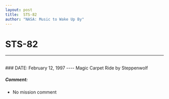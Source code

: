 ```yaml
---
layout: post
title:  STS-82
author: "NASA: Music to Wake Up By"
---
```


# STS-82
----
<br/>
### DATE: February 12, 1997
----
Magic Carpet Ride by Steppenwolf

##### Comment:
* No mission comment
